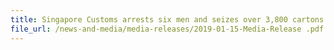 ```yaml
---
title: Singapore Customs arrests six men and seizes over 3,800 cartons of duty-unpaid cigarettes 
file_url: /news-and-media/media-releases/2019-01-15-Media-Release .pdf
---
```

